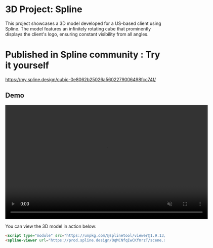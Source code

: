 # 3D Project: Spline

This project showcases a 3D model developed for a US-based client using Spline. The model features an infinitely rotating cube that prominently displays the client's logo, ensuring constant visibility from all angles.
# Published in Spline community : Try it yourself
https://my.spline.design/cubic-0e8062b25026a5602279006498fcc74f/

## Demo

<video src="https://github.com/user-attachments/assets/51fb95f1-e100-493e-94d3-b85f0940b3d3" autoplay loop muted playsinline controls="false" width="640" height="360">
</video>


You can view the 3D model in action below:
```html
<script type="module" src="https://unpkg.com/@splinetool/viewer@1.9.13/build/spline-viewer.js"></script>
<spline-viewer url="https://prod.spline.design/OqMCNfqIwCKfmrzT/scene.splinecode"></spline-viewer>
